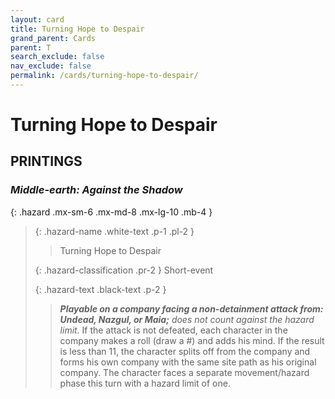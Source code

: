 ```yaml
---
layout: card
title: Turning Hope to Despair
grand_parent: Cards
parent: T
search_exclude: false
nav_exclude: false
permalink: /cards/turning-hope-to-despair/
---
```


# Turning Hope to Despair


## PRINTINGS


### _Middle-earth: Against the Shadow_

{: .hazard .mx-sm-6 .mx-md-8 .mx-lg-10 .mb-4 }
> {: .hazard-name .white-text .p-1 .pl-2 }
> > <div class="hazard-mp"></div>
> > <div class="card-name">Turning Hope to Despair</div>
>
> {: .hazard-classification .pr-2 }
> Short-event
>
> {: .hazard-text .black-text .p-2 }
> > ***Playable on a company facing a non-detainment attack from: Undead, Nazgul, or Maia;*** _does not count against the hazard limit._ If the attack is not defeated, each character in the company makes a roll (draw a #) and adds his mind. If the result is less than 11, the character splits off from the company and forms his own company with the same site path as his original company. The character faces a separate movement/hazard phase this turn with a hazard limit of one.  
>
